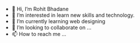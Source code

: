 - 👋 Hi, I’m Rohit Bhadane 
- 👀 I’m interested in learn new skills and technology.
- 🌱 I’m currently learning web designing 
- 💞️ I’m looking to collaborate on ...
- 📫 How to reach me ...

<!---
rohitbhadane310/rohitbhadane310 is a ✨ special ✨ repository because its `README.md` (this file) appears on your GitHub profile.
You can click the Preview link to take a look at your changes.
--->
